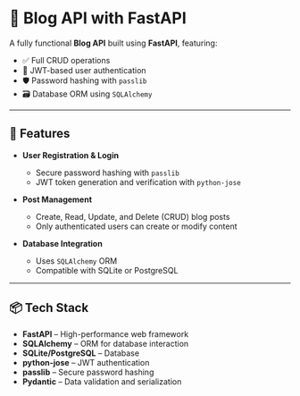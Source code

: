 # 📝 Blog API with FastAPI

A fully functional **Blog API** built using **FastAPI**, featuring:

- ✅ Full CRUD operations
- 🔐 JWT-based user authentication
- 🛡️ Password hashing with `passlib`
- 🗃️ Database ORM using `SQLAlchemy`

---

## 🚀 Features

- **User Registration & Login**
  - Secure password hashing with `passlib`
  - JWT token generation and verification with `python-jose`

- **Post Management**
  - Create, Read, Update, and Delete (CRUD) blog posts
  - Only authenticated users can create or modify content

- **Database Integration**
  - Uses `SQLAlchemy` ORM
  - Compatible with SQLite or PostgreSQL

---

## 📦 Tech Stack

- **FastAPI** – High-performance web framework
- **SQLAlchemy** – ORM for database interaction
- **SQLite/PostgreSQL** – Database
- **python-jose** – JWT authentication
- **passlib** – Secure password hashing
- **Pydantic** – Data validation and serialization

